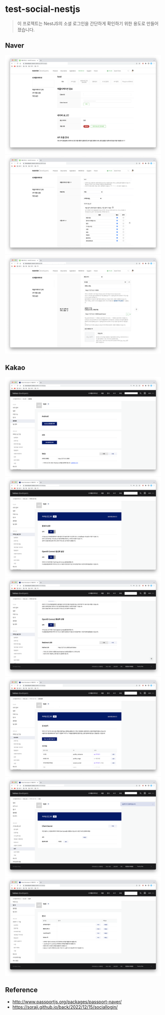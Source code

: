 # test-social-nestjs

> 이 프로젝트는 NestJS의 소셜 로그인을 간단하게 확인하기 위한 용도로 만들어졌습니다.

## Naver

![](./docs/images/n-1.png)
![](./docs/images/n-2.png)
![](./docs/images/n-3.png)

## Kakao

![](./docs/images/k-1.png)
![](./docs/images/k-2.png)
![](./docs/images/k-3.png)
![](./docs/images/k-4.png)
![](./docs/images/k-5.png)
![](./docs/images/k-6.png)

## Reference

- http://www.passportjs.org/packages/passport-naver/
- https://soraji.github.io/back/2022/12/15/sociallogin/